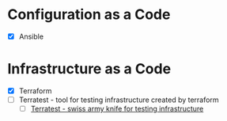 # Configuration as a Code
* [x] Ansible


# Infrastructure as a Code
* [x] Terraform
* [ ] Terratest - tool for testing infrastructure created by terraform
  * [ ] [Terratest - swiss army knife for testing infrastructure](https://blog.gruntwork.io/open-sourcing-terratest-a-swiss-army-knife-for-testing-infrastructure-code-5d883336fcd5)

